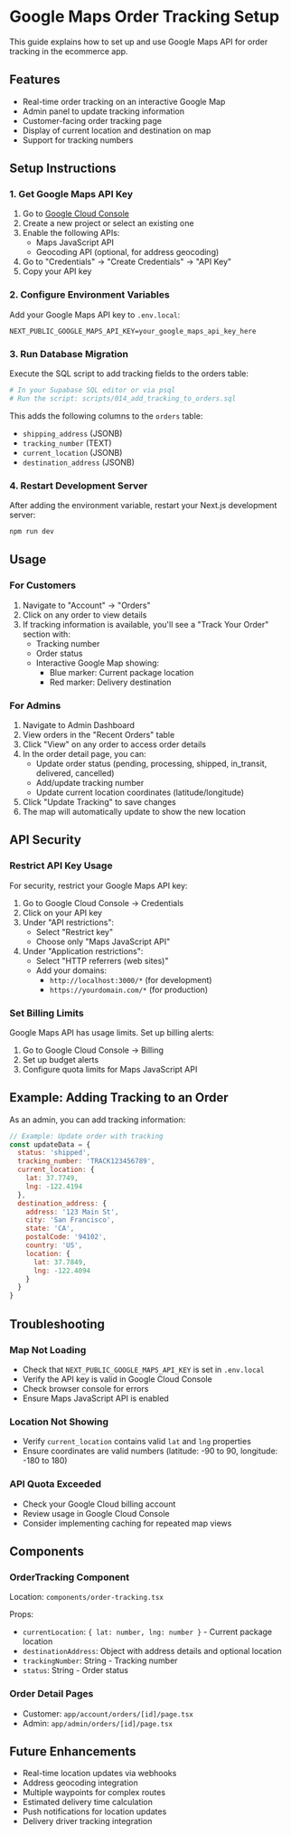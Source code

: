 # Google Maps Order Tracking Setup

This guide explains how to set up and use Google Maps API for order tracking in the ecommerce app.

## Features

- Real-time order tracking on an interactive Google Map
- Admin panel to update tracking information
- Customer-facing order tracking page
- Display of current location and destination on map
- Support for tracking numbers

## Setup Instructions

### 1. Get Google Maps API Key

1. Go to [Google Cloud Console](https://console.cloud.google.com/)
2. Create a new project or select an existing one
3. Enable the following APIs:
   - Maps JavaScript API
   - Geocoding API (optional, for address geocoding)
4. Go to "Credentials" → "Create Credentials" → "API Key"
5. Copy your API key

### 2. Configure Environment Variables

Add your Google Maps API key to `.env.local`:

```env
NEXT_PUBLIC_GOOGLE_MAPS_API_KEY=your_google_maps_api_key_here
```

### 3. Run Database Migration

Execute the SQL script to add tracking fields to the orders table:

```bash
# In your Supabase SQL editor or via psql
# Run the script: scripts/014_add_tracking_to_orders.sql
```

This adds the following columns to the `orders` table:
- `shipping_address` (JSONB)
- `tracking_number` (TEXT)
- `current_location` (JSONB)
- `destination_address` (JSONB)

### 4. Restart Development Server

After adding the environment variable, restart your Next.js development server:

```bash
npm run dev
```

## Usage

### For Customers

1. Navigate to "Account" → "Orders"
2. Click on any order to view details
3. If tracking information is available, you'll see a "Track Your Order" section with:
   - Tracking number
   - Order status
   - Interactive Google Map showing:
     - Blue marker: Current package location
     - Red marker: Delivery destination

### For Admins

1. Navigate to Admin Dashboard
2. View orders in the "Recent Orders" table
3. Click "View" on any order to access order details
4. In the order detail page, you can:
   - Update order status (pending, processing, shipped, in_transit, delivered, cancelled)
   - Add/update tracking number
   - Update current location coordinates (latitude/longitude)
5. Click "Update Tracking" to save changes
6. The map will automatically update to show the new location

## API Security

### Restrict API Key Usage

For security, restrict your Google Maps API key:

1. Go to Google Cloud Console → Credentials
2. Click on your API key
3. Under "API restrictions":
   - Select "Restrict key"
   - Choose only "Maps JavaScript API"
4. Under "Application restrictions":
   - Select "HTTP referrers (web sites)"
   - Add your domains:
     - `http://localhost:3000/*` (for development)
     - `https://yourdomain.com/*` (for production)

### Set Billing Limits

Google Maps API has usage limits. Set up billing alerts:

1. Go to Google Cloud Console → Billing
2. Set up budget alerts
3. Configure quota limits for Maps JavaScript API

## Example: Adding Tracking to an Order

As an admin, you can add tracking information:

```javascript
// Example: Update order with tracking
const updateData = {
  status: 'shipped',
  tracking_number: 'TRACK123456789',
  current_location: {
    lat: 37.7749,
    lng: -122.4194
  },
  destination_address: {
    address: '123 Main St',
    city: 'San Francisco',
    state: 'CA',
    postalCode: '94102',
    country: 'US',
    location: {
      lat: 37.7849,
      lng: -122.4094
    }
  }
}
```

## Troubleshooting

### Map Not Loading

- Check that `NEXT_PUBLIC_GOOGLE_MAPS_API_KEY` is set in `.env.local`
- Verify the API key is valid in Google Cloud Console
- Check browser console for errors
- Ensure Maps JavaScript API is enabled

### Location Not Showing

- Verify `current_location` contains valid `lat` and `lng` properties
- Ensure coordinates are valid numbers (latitude: -90 to 90, longitude: -180 to 180)

### API Quota Exceeded

- Check your Google Cloud billing account
- Review usage in Google Cloud Console
- Consider implementing caching for repeated map views

## Components

### OrderTracking Component

Location: `components/order-tracking.tsx`

Props:
- `currentLocation`: `{ lat: number, lng: number }` - Current package location
- `destinationAddress`: Object with address details and optional location
- `trackingNumber`: String - Tracking number
- `status`: String - Order status

### Order Detail Pages

- Customer: `app/account/orders/[id]/page.tsx`
- Admin: `app/admin/orders/[id]/page.tsx`

## Future Enhancements

- Real-time location updates via webhooks
- Address geocoding integration
- Multiple waypoints for complex routes
- Estimated delivery time calculation
- Push notifications for location updates
- Delivery driver tracking integration
